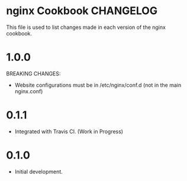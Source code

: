 # nginx Cookbook CHANGELOG

This file is used to list changes made in each version of the nginx cookbook.

# 1.0.0

BREAKING CHANGES:

- Website configurations must be in /etc/nginx/conf.d (not in the main nginx.conf)

# 0.1.1

- Integrated with Travis CI. (Work in Progress)

# 0.1.0

- Initial development.
